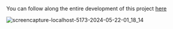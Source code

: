 You can follow along the entire development of this project <a href="https://www.youtube.com/watch?v=tS7upsfuxmo" target="_blank">here</a>

![screencapture-localhost-5173-2024-05-22-01_18_14](https://github.com/TathataHY/nike-landing-page/assets/86846618/2bceecf9-a9b6-4790-941d-c6bb719d165d)
